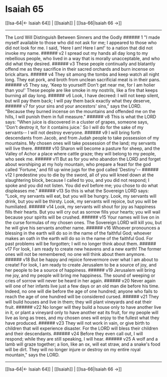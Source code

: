 # Isaiah 65

[[Isa-64|← Isaiah 64]] | [[Isaiah]] | [[Isa-66|Isaiah 66 →]]
***

The Lord Will Distinguish Between Sinners and the Godly ###### 1 "I made myself available to those who did not ask for me; I appeared to those who did not look for me. I said, 'Here I am! Here I am!' to a nation that did not invoke my name. ###### v2 I spread out my hands all day long to my rebellious people, who lived in a way that is morally unacceptable, and who did what they desired. ###### v3 These people continually and blatantly offend me as they sacrifice in their sacred orchards and burn incense on brick altars. ###### v4 They sit among the tombs and keep watch all night long. They eat pork, and broth from unclean sacrificial meat is in their pans. ###### v5 They say, 'Keep to yourself! Don't get near me, for I am holier than you!' These people are like smoke in my nostrils, like a fire that keeps burning all day long. ###### v6 Look, I have decreed: I will not keep silent, but will pay them back; I will pay them back exactly what they deserve, ###### v7 for your sins and your ancestors' sins," says the LORD. "Because they burned incense on the mountains and offended me on the hills, I will punish them in full measure." ###### v8 This is what the LORD says: "When juice is discovered in a cluster of grapes, someone says, 'Don't destroy it, for it contains juice.' So I will do for the sake of my servants-- I will not destroy everyone. ###### v9 I will bring forth descendants from Jacob, and from Judah people to take possession of my mountains. My chosen ones will take possession of the land; my servants will live there. ###### v10 Sharon will become a pasture for sheep, and the Valley of Achor a place where cattle graze; they will belong to my people, who seek me. ###### v11 But as for you who abandon the LORD and forget about worshiping at my holy mountain, who prepare a feast for the god called 'Fortune,' and fill up wine jugs for the god called 'Destiny'-- ###### v12 I predestine you to die by the sword, all of you will kneel down at the slaughtering block, because I called to you, and you did not respond; I spoke and you did not listen. You did evil before me; you chose to do what displeases me." ###### v13 So this is what the Sovereign LORD says: "Look, my servants will eat, but you will be hungry. Look, my servants will drink, but you will be thirsty. Look, my servants will rejoice, but you will be humiliated. ###### v14 Look, my servants will shout for joy as happiness fills their hearts. But you will cry out as sorrow fills your hearts; you will wail because your spirits will be crushed. ###### v15 Your names will live on in the curse formulas of my chosen ones. The Sovereign LORD will kill you, but he will give his servants another name. ###### v16 Whoever pronounces a blessing in the earth will do so in the name of the faithful God; whoever makes an oath in the earth will do so in the name of the faithful God. For past problems will be forgotten; I will no longer think about them. ###### v17 For look, I am ready to create new heavens and a new earth! The former ones will not be remembered; no one will think about them anymore. ###### v18 But be happy and rejoice forevermore over what I am about to create! For look, I am ready to create Jerusalem to be a source of joy, and her people to be a source of happiness. ###### v19 Jerusalem will bring me joy, and my people will bring me happiness. The sound of weeping or cries of sorrow will never be heard in her again. ###### v20 Never again will one of her infants live just a few days or an old man die before his time. Indeed, no one will die before the age of one hundred; anyone who fails to reach the age of one hundred will be considered cursed. ###### v21 They will build houses and live in them; they will plant vineyards and eat their fruit. ###### v22 No longer will they build a house only to have another live in it, or plant a vineyard only to have another eat its fruit, for my people will live as long as trees, and my chosen ones will enjoy to the fullest what they have produced. ###### v23 They will not work in vain, or give birth to children that will experience disaster. For the LORD will bless their children and their descendants. ###### v24 Before they even call out, I will respond; while they are still speaking, I will hear. ###### v25 A wolf and a lamb will graze together; a lion, like an ox, will eat straw, and a snake's food will be dirt. They will no longer injure or destroy on my entire royal mountain," says the LORD.

***
[[Isa-64|← Isaiah 64]] | [[Isaiah]] | [[Isa-66|Isaiah 66 →]]
